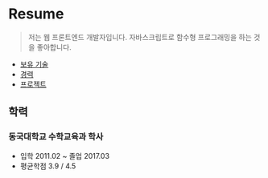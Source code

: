 # Resume

> 저는 웹 프론트엔드 개발자입니다. 자바스크립트로 함수형 프로그래밍을 하는 것을 좋아합니다.

- [보유 기술](https://github.com/daengdaengLee/daengdaenglee.github.io/tree/master/skills)
- [경력](https://github.com/daengdaengLee/daengdaenglee.github.io/tree/master/companies)
- [프로젝트](https://github.com/daengdaengLee/daengdaenglee.github.io/tree/master/projects)

## 학력

### 동국대학교 수학교육과 학사

- 입학 2011.02 ~ 졸업 2017.03
- 평균학점 3.9 / 4.5
